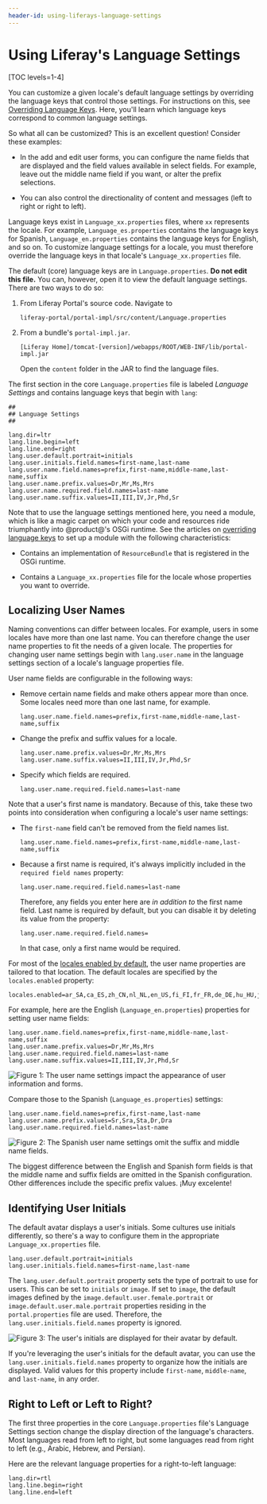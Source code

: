 ```yaml
---
header-id: using-liferays-language-settings
---
```


# Using Liferay's Language Settings

[TOC levels=1-4]

You can customize a given locale's default language settings by overriding the 
language keys that control those settings. For instructions on this, see 
[Overriding Language Keys](/docs/7-2/customization/-/knowledge_base/c/overriding-language-keys). 
Here, you'll learn which language keys correspond to common language settings. 

So what all can be customized? This is an excellent question! Consider these 
examples: 

-   In the add and edit user forms, you can configure the name fields that are 
    displayed and the field values available in select fields. For example, 
    leave out the middle name field if you want, or alter the prefix selections. 

-   You can also control the directionality of content and messages (left to 
    right or right to left). 

Language keys exist in `Language_xx.properties` files, where `xx` represents the 
locale. For example, `Language_es.properties` contains the language keys for 
Spanish, `Language_en.properties` contains the language keys for English, and so 
on. To customize language settings for a locale, you must therefore override the 
language keys in that locale's `Language_xx.properties` file. 

The default (core) language keys are in `Language.properties`. 
**Do not edit this file.** You can, however, open it to view the default 
language settings. There are two ways to do so: 

1.  From Liferay Portal's source code. Navigate to 

        liferay-portal/portal-impl/src/content/Language.properties

2.  From a bundle's `portal-impl.jar`.

        [Liferay Home]/tomcat-[version]/webapps/ROOT/WEB-INF/lib/portal-impl.jar

    Open the `content` folder in the JAR to find the language files. 

The first section in the core `Language.properties` file is labeled *Language 
Settings* and contains language keys that begin with `lang`: 

```properties
##
## Language Settings
##

lang.dir=ltr
lang.line.begin=left
lang.line.end=right
lang.user.default.portrait=initials
lang.user.initials.field.names=first-name,last-name
lang.user.name.field.names=prefix,first-name,middle-name,last-name,suffix
lang.user.name.prefix.values=Dr,Mr,Ms,Mrs
lang.user.name.required.field.names=last-name
lang.user.name.suffix.values=II,III,IV,Jr,Phd,Sr
```

Note that to use the language settings mentioned here, you need a module, which 
is like a magic carpet on which your code and resources ride triumphantly into 
@product@'s OSGi runtime. See the articles on 
[overriding language keys](/docs/7-2/customization/-/knowledge_base/c/overriding-language-keys)
to set up a module with the following characteristics:

-   Contains an implementation of `ResourceBundle` that is registered in the 
    OSGi runtime. 

-   Contains a `Language_xx.properties` file for the locale whose properties you 
    want to override. 

## Localizing User Names

Naming conventions can differ between locales. For example, users in some 
locales have more than one last name. You can therefore change the user name 
properties to fit the needs of a given locale. The properties for changing user 
name settings begin with `lang.user.name` in the language settings section of a 
locale's language properties file. 

User name fields are configurable in the following ways:

-   Remove certain name fields and make others appear more than once. Some
    locales need more than one last name, for example.

    ```properties
    lang.user.name.field.names=prefix,first-name,middle-name,last-name,suffix
    ```

-   Change the prefix and suffix values for a locale.

    ```properties
    lang.user.name.prefix.values=Dr,Mr,Ms,Mrs
    lang.user.name.suffix.values=II,III,IV,Jr,Phd,Sr
    ```

-   Specify which fields are required.

    ```properties
    lang.user.name.required.field.names=last-name
    ```

Note that a user's first name is mandatory. Because of this, take these two
points into consideration when configuring a locale's user name settings: 

-   The `first-name` field can't be removed from the field names list.

    ```properties
    lang.user.name.field.names=prefix,first-name,middle-name,last-name,suffix
    ```

-   Because a first name is required, it's always implicitly included in the
    `required field names` property: 

    ```properties
    lang.user.name.required.field.names=last-name
    ```

    Therefore, any fields you enter here are *in addition to* the first name 
    field. Last name is required by default, but you can disable it by deleting 
    its value from the property: 

    ```properties
    lang.user.name.required.field.names=
    ```

    In that case, only a first name would be required.

For most of the 
[locales enabled by default](@platform-ref@/7.2-latest/propertiesdoc/portal.properties.html#Languages%20and%20Time%20Zones), 
the user name properties are tailored to that location. The default locales are 
specified by the `locales.enabled` property: 

```properties
locales.enabled=ar_SA,ca_ES,zh_CN,nl_NL,en_US,fi_FI,fr_FR,de_DE,hu_HU,ja_JP,pt_BR,es_ES,sv_SE
```

For example, here are the English (`Language_en.properties`) properties for 
setting user name fields:

```properties
lang.user.name.field.names=prefix,first-name,middle-name,last-name,suffix
lang.user.name.prefix.values=Dr,Mr,Ms,Mrs
lang.user.name.required.field.names=last-name
lang.user.name.suffix.values=II,III,IV,Jr,Phd,Sr
```

![Figure 1: The user name settings impact the appearance of user information and forms.](../../images/english-user-name-fields.png)

Compare those to the Spanish (`Language_es.properties`) settings:

```properties
lang.user.name.field.names=prefix,first-name,last-name
lang.user.name.prefix.values=Sr,Sra,Sta,Dr,Dra
lang.user.name.required.field.names=last-name
```

![Figure 2: The Spanish user name settings omit the suffix and middle name fields.](../../images/spanish-user-name-fields.png)

The biggest difference between the English and Spanish form fields is that the 
middle name and suffix fields are omitted in the Spanish configuration. Other 
differences include the specific prefix values. ¡Muy excelente! 

## Identifying User Initials

The default avatar displays a user's initials. Some cultures use initials
differently, so there's a way to configure them in the appropriate 
`Language_xx.properties` file.

```properties
lang.user.default.portrait=initials
lang.user.initials.field.names=first-name,last-name
```

The `lang.user.default.portrait` property sets the type of portrait to use for
users. This can be set to `initials` or `image`. If set to `image`, the default
images defined by the `image.default.user.female.portrait` or
`image.default.user.male.portrait` properties residing in the
`portal.properties` file are used. Therefore, the
`lang.user.initials.field.names` property is ignored.

![Figure 3: The user's initials are displayed for their avatar by default.](../../images/initials-avatar.png)

If you're leveraging the user's initials for the default avatar, you can use the 
`lang.user.initials.field.names` property to organize how the initials are 
displayed. Valid values for this property include `first-name`, `middle-name`, 
and `last-name`, in any order. 

## Right to Left or Left to Right?

The first three properties in the core `Language.properties` file's Language 
Settings section change the display direction of the language's characters. 
Most languages read from left to right, but some languages read from right to 
left (e.g., Arabic, Hebrew, and Persian). 

Here are the relevant language properties for a right-to-left language: 

```properties
lang.dir=rtl
lang.line.begin=right
lang.line.end=left
```

